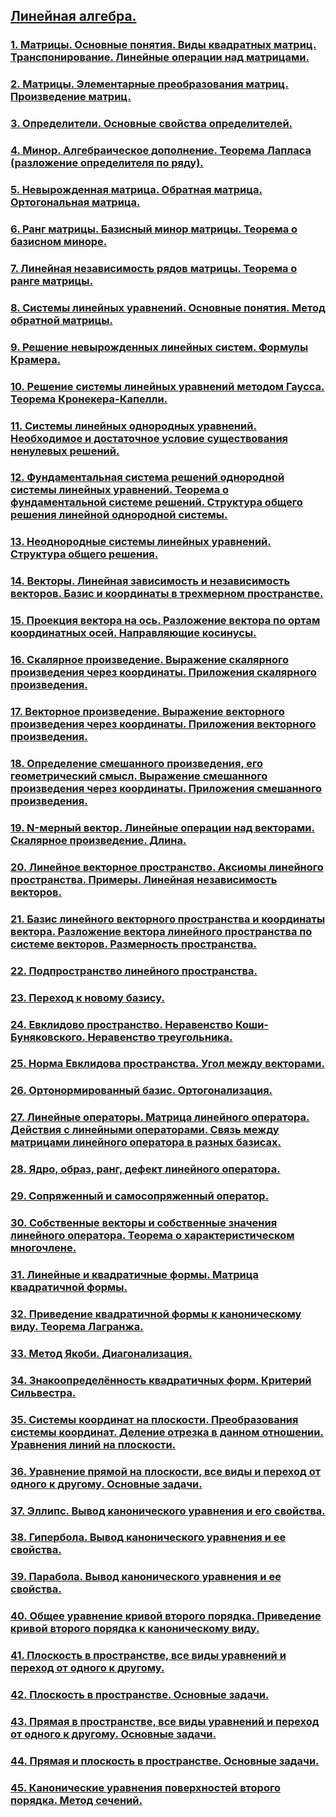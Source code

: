 ## [Линейная алгебра.](LinAl.md)
### [1. Матрицы. Основные понятия. Виды квадратных матриц. Транспонирование. Линейные операции над матрицами.](LinAl.md#1-матрицы-основные-понятия-виды-квадратных-матриц-транспонирование-линейные-операции-над-матрицами)
### [2. Матрицы. Элементарные преобразования матриц. Произведение матриц.](LinAl.md#2-матрицы-элементарные-преобразования-матриц-произведение-матриц)
### [3. Определители. Основные свойства определителей.](LinAl.md#3-определители-основные-свойства-определителей)
### [4. Минор. Алгебраическое дополнение. Теорема Лапласа (разложение определителя по ряду).](LinAl.md#4-минор-алгебраическое-дополнение-теорема-лапласа-разложение-определителя-по-ряду)
### [5. Невырожденная матрица. Обратная матрица. Ортогональная матрица.](LinAl.md#5-невырожденная-матрица-обратная-матрица-ортогональная-матрица)
### [6. Ранг матрицы. Базисный минор матрицы. Теорема о базисном миноре.](LinAl.md#6-ранг-матрицы-базисный-минор-матрицы-теорема-о-базисном-миноре)
### [7. Линейная независимость рядов матрицы. Теорема о ранге матрицы.](LinAl.md#7-линейная-независимость-рядов-матрицы-теорема-о-ранге-матрицы)
### [8. Системы линейных уравнений. Основные понятия. Метод обратной матрицы.](LinAl.md#8-системы-линейных-уравнений-основные-понятия-метод-обратной-матрицы)
### [9. Решение невырожденных линейных систем. Формулы Крамера.](LinAl.md#9-решение-невырожденных-линейных-систем-формулы-крамера)
### [10. Решение системы линейных уравнений методом Гаусса. Теорема Кронекера-Капелли.](LinAl.md#10-решение-системы-линейных-уравнений-методом-гаусса-теорема-кронекера-капелли)
### [11. Системы линейных однородных уравнений. Необходимое и достаточное условие существования ненулевых решений.](LinAl.md#11-системы-линейных-однородных-уравнений-необходимое-и-достаточное-условие-существования-ненулевых-решений)
### [12. Фундаментальная система решений однородной системы линейных уравнений. Теорема о фундаментальной системе решений. Структура общего решения линейной однородной системы.](LinAl.md#12-фундаментальная-система-решений-однородной-системы-линейных-уравнений-теорема-о-фундаментальной-системе-решений-структура-общего-решения-линейной-однородной-системы)
### [13. Неоднородные системы линейных уравнений. Структура общего решения.](LinAl.md#13-неоднородные-системы-линейных-уравнений-структура-общего-решения)
### [14. Векторы. Линейная зависимость и независимость векторов. Базис и координаты в трехмерном пространстве.](LinAl.md#14-векторы-линейная-зависимость-и-независимость-векторов-базис-и-координаты-в-трехмерном-пространстве)
### [15. Проекция вектора на ось. Разложение вектора по ортам координатных осей. Направляющие косинусы.](LinAl.md#15-проекция-вектора-на-ось-разложение-вектора-по-ортам-координатных-осей-направляющие-косинусы)
### [16. Скалярное произведение. Выражение скалярного произведения через координаты. Приложения скалярного произведения.](LinAl.md#16-скалярное-произведение-выражение-скалярного-произведения-через-координаты-приложения-скалярного-произведения)
### [17. Векторное произведение. Выражение векторного произведения через координаты. Приложения векторного произведения.](LinAl.md#17-векторное-произведение-выражение-векторного-произведения-через-координаты-приложения-векторного-произведения)
### [18. Определение смешанного произведения, его геометрический смысл. Выражение смешанного произведения через координаты. Приложения смешанного произведения.](LinAl.md#18-определение-смешанного-произведения-его-геометрический-смысл-выражение-смешанного--произведения-через-координаты-приложения-смешанного-произведения)
### [19. N-мерный вектор. Линейные операции над векторами. Скалярное произведение. Длина.](LinAl.md#19-n-мерный-вектор-линейные-операции-над-векторами-скалярное-произведение-длина)
### [20. Линейное векторное пространство. Аксиомы линейного пространства. Примеры. Линейная независимость векторов.](LinAl.md#20-линейное-векторное-пространство-аксиомы-линейного-пространства-примеры-линейная-независимость-векторов)
### [21. Базис линейного векторного пространства и координаты вектора. Разложение вектора линейного пространства по системе векторов. Размерность пространства.](LinAl.md#21-базис-линейного-векторного-пространства-и-координаты-вектора-разложение-вектора-линейного-пространства-по-системе-векторов-размерность-пространства)
### [22. Подпространство линейного пространства.](LinAl.md#22-подпространство-линейного-пространства)
### [23. Переход к новому базису.](LinAl.md#23-переход-к-новому-базису)
### [24. Евклидово пространство. Неравенство Коши-Буняковского. Неравенство треугольника.](LinAl.md#24-евклидово-пространство-неравенство-коши-буняковского-неравенство-треугольника)
### [25. Норма Евклидова пространства. Угол между векторами.](LinAl.md#25-норма-евклидова-пространства-угол-между-векторами)
### [26. Ортонормированный базис. Ортогонализация.](LinAl.md#26-ортонормированный-базис-ортогонализация)
### [27. Линейные операторы. Матрица линейного оператора. Действия с линейными операторами. Связь между матрицами линейного оператора в разных базисах.](LinAl.md#27-линейные-операторы-матрица-линейного-оператора-действия-с-линейными-операторами-связь-между-матрицами-линейного-оператора-в-разных-базисах)
### [28. Ядро, образ, ранг, дефект линейного оператора.](LinAl.md#28-ядро-образ-ранг-дефект-линейного-оператора)
### [29. Сопряженный и самосопряженный оператор.](LinAl.md#29-сопряженный-и-самосопряженный-оператор)
### [30. Собственные векторы и собственные значения линейного оператора. Теорема о характеристическом многочлене.](LinAl.md#30-собственные-векторы-и-собственные-значения-линейного-оператора-теорема-о-характеристическом-многочлене)
### [31. Линейные и квадратичные формы. Матрица квадратичной формы.](LinAl.md#31-линейные-и-квадратичные-формы-матрица-квадратичной-формы)
### [32. Приведение квадратичной формы к каноническому виду. Теорема Лагранжа.](LinAl.md#32-приведение-квадратичной-формы-к-каноническому-виду-теорема-лагранжа)
### [33. Метод Якоби. Диагонализация.](LinAl.md#33-метод-якоби-диагонализация)
### [34. Знакоопределённость квадратичных форм. Критерий Сильвестра.](LinAl.md#34-знакоопределённость-квадратичных-форм-критерий-сильвестра)
### [35. Системы координат на плоскости. Преобразования системы координат. Деление отрезка в данном отношении. Уравнения линий на плоскости.](LinAl.md#35-системы-координат-на-плоскости-преобразования-системы-координат-деление-отрезка-в-данном-отношении-уравнения-линий-на-плоскости)
### [36. Уравнение прямой на плоскости, все виды и переход от одного к другому. Основные задачи.](LinAl.md#36-уравнение-прямой-на-плоскости-все-виды-и-переход-от-одного-к-другому-основные-задачи)
### [37. Эллипс. Вывод канонического уравнения и его свойства.](LinAl.md#37-эллипс-вывод-канонического-уравнения-и-его-свойства)
### [38. Гипербола. Вывод канонического уравнения и ее свойства.](LinAl.md#38-гипербола-вывод-канонического-уравнения-и-ее-свойства)
### [39. Парабола. Вывод канонического уравнения и ее свойства.](LinAl.md#39-парабола-вывод-канонического-уравнения-и-ее-свойства)
### [40. Общее уравнение кривой второго порядка. Приведение кривой второго порядка к каноническому виду.](LinAl.md#40-общее-уравнение-кривой-второго-порядка-приведение-кривой-второго-порядка-к-каноническому-виду)
### [41. Плоскость в пространстве, все виды уравнений и переход от одного к другому.](LinAl.md#41-плоскость-в-пространстве-все-виды-уравнений-и-переход-от-одного-к-другому)
### [42. Плоскость в пространстве. Основные задачи.](LinAl.md#42-плоскость-в-пространстве-основные-задачи)
### [43. Прямая в пространстве, все виды уравнений и переход от одного к другому. Основные задачи.](LinAl.md#43-прямая-в-пространстве-все-виды-уравнений-и-переход-от-одного-к-другому-основные-задачи)
### [44. Прямая и плоскость в пространстве. Основные задачи.](LinAl.md#44-прямая-и-плоскость-в-пространстве-основные-задачи)
### [45. Канонические уравнения поверхностей второго порядка. Метод сечений.](LinAl.md#45-канонические-уравнения-поверхностей-второго-порядка-метод-сечений)
